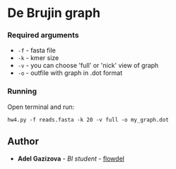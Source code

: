 # De Brujin graph
### Required arguments

* ```-f``` - fasta file
* ```-k``` - kmer size
* ```-v``` - you can choose 'full' or 'nick' view of graph
* ```-o``` - outfile with graph in .dot format

### Running

Open terminal and run:
```
hw4.py -f reads.fasta -k 20 -v full -o my_graph.dot
```

## Author

* **Adel Gazizova** - *BI student* - [flowdel](https://github.com/flowdel)
